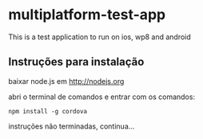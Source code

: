 # multiplatform-test-app
This is a test application to run on ios, wp8 and android

## Instruções para instalação
baixar node.js em http://nodejs.org

abri o terminal de comandos e entrar com os comandos:

```
npm install -g cordova
```

instruções não terminadas, continua...

